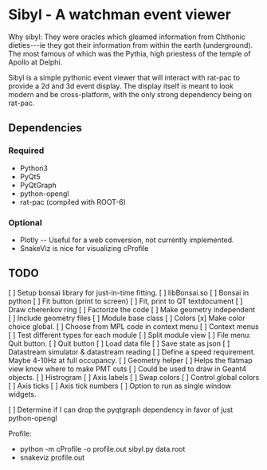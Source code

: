 Sibyl - A watchman event viewer
===============================
Why sibyl: They were oracles which gleamed information from Chthonic
dieties---ie they got their information from within the earth (underground).
The most famous of which was the Pythia, high priestess of the temple of Apollo
at Delphi.

Sibyl is a simple pythonic event viewer that will interact with rat-pac to
provide a 2d and 3d event display. The display itself is meant to look modern
and be cross-platform, with the only strong dependency being on rat-pac.

Dependencies
------------
### Required
- Python3
- PyQt5
- PyQtGraph
- python-opengl
- rat-pac (compiled with ROOT-6)
### Optional
- Plotly -- Useful for a web conversion, not currently implemented.
- SnakeViz is nice for visualizing cProfile

TODO
----
[ ] Setup bonsai library for just-in-time fitting.
  [ ] libBonsai.so
  [ ] Bonsai in python
  [ ] Fit button (print to screen)
  [ ] Fit, print to QT textdocument
  [ ] Draw cherenkov ring
[ ] Factorize the code
  [ ] Make geometry independent
  [ ] Include geometry files
  [ ] Module base class
[ ] Colors
  [x] Make color choice global.
  [ ] Choose from MPL code in context menu
[ ] Context menus
  [ ] Test different types for each module
[ ] Split module view
[ ] File menu: Quit button.
  [ ] Quit button
  [ ] Load data file
[ ] Save state as json
[ ] Datastream simulator & datastream reading
  [ ] Define a speed requirement. Maybe 4-10Hz at full occupancy.
[ ] Geometry helper
  [ ] Helps the flatmap view know where to make PMT cuts
  [ ] Could be used to draw in Geant4 objects.
[ ] Histrogram
  [ ] Axis labels
  [ ] Swap colors
  [ ] Control global colors
  [ ] Axis ticks
  [ ] Axis tick numbers
[ ] Option to run as single window widgets.

[ ] Determine if I can drop the pyqtgraph dependency in favor of
just python-opengl


Profile:
- python -m cProfile -o profile.out sibyl.py data.root
- snakeviz profile.out
